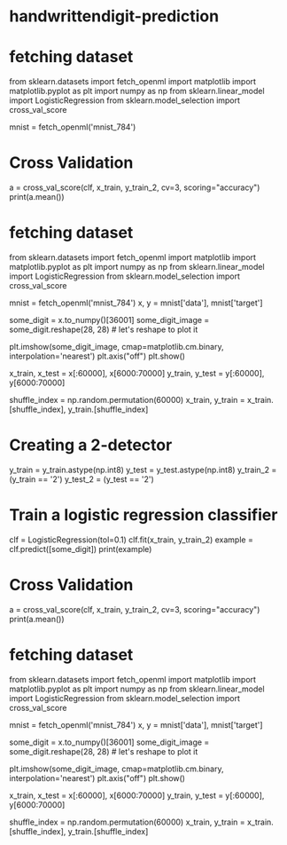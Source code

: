 # handwrittendigit-prediction
# fetching dataset
from sklearn.datasets import fetch_openml
import matplotlib
import matplotlib.pyplot as plt
import numpy as np
from sklearn.linear_model import LogisticRegression
from sklearn.model_selection import cross_val_score

mnist = fetch_openml('mnist_784')
# Cross Validation
a = cross_val_score(clf, x_train, y_train_2, cv=3, scoring="accuracy")
print(a.mean())
# fetching dataset
from sklearn.datasets import fetch_openml
import matplotlib
import matplotlib.pyplot as plt
import numpy as np
from sklearn.linear_model import LogisticRegression
from sklearn.model_selection import cross_val_score

mnist = fetch_openml('mnist_784')
x, y = mnist['data'], mnist['target']

some_digit = x.to_numpy()[36001]
some_digit_image = some_digit.reshape(28, 28)  # let's reshape to plot it

plt.imshow(some_digit_image, cmap=matplotlib.cm.binary,
           interpolation='nearest')
plt.axis("off")
plt.show()

x_train, x_test = x[:60000], x[6000:70000]
y_train, y_test = y[:60000], y[6000:70000]

shuffle_index = np.random.permutation(60000)
x_train, y_train = x_train.[shuffle_index], y_train.[shuffle_index]

# Creating a 2-detector
y_train = y_train.astype(np.int8)
y_test = y_test.astype(np.int8)
y_train_2 = (y_train == '2')
y_test_2 = (y_test == '2')

# Train a logistic regression classifier
clf = LogisticRegression(tol=0.1)
clf.fit(x_train, y_train_2)
example = clf.predict([some_digit])
print(example)

# Cross Validation
a = cross_val_score(clf, x_train, y_train_2, cv=3, scoring="accuracy")
print(a.mean())
# fetching dataset
from sklearn.datasets import fetch_openml
import matplotlib
import matplotlib.pyplot as plt
import numpy as np
from sklearn.linear_model import LogisticRegression
from sklearn.model_selection import cross_val_score

mnist = fetch_openml('mnist_784')
x, y = mnist['data'], mnist['target']

some_digit = x.to_numpy()[36001]
some_digit_image = some_digit.reshape(28, 28)  # let's reshape to plot it

plt.imshow(some_digit_image, cmap=matplotlib.cm.binary,
           interpolation='nearest')
plt.axis("off")
plt.show()

x_train, x_test = x[:60000], x[6000:70000]
y_train, y_test = y[:60000], y[6000:70000]

shuffle_index = np.random.permutation(60000)
x_train, y_train = x_train.[shuffle_index], y_train.[shuffle_index]


